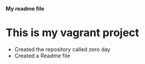 **My readme file**
# This is my vagrant project
* Created the repository called zero day
* Created a Readme file
